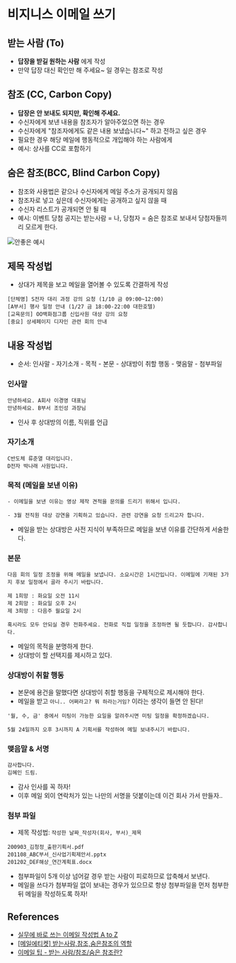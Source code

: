 # 비지니스 이메일 쓰기

## 받는 사람 (To)

- **답장을 받길 원하는 사람** 에게 작성
- 만약 답장 대신 확인만 해 주세요~ 일 경우는 참조로 작성

## 참조 (CC, Carbon Copy)

- **답장은 안 보내도 되지만, 확인해 주세요.**
- 수신자에게 보낸 내용을 참조자가 알아주었으면 하는 경우
- 수신자에게 "참조자에게도 같은 내용 보냈습니다~" 하고 전하고 싶은 경우
- 필요한 경우 해당 메일에 행동적으로 개입해야 하는 사람에게
- 예시: 상사를 CC로 포함하기

## 숨은 참조(BCC, Blind Carbon Copy)

- 참조와 사용법은 같으나 수신자에게 메일 주소가 공개되지 않음
- 참조자로 넣고 싶은데 수신자에게는 공개하고 싶지 않을 때
- 수신자 리스트가 공개되면 안 될 때
- 예시: 이벤트 당첨 공지는 받는사람 = 나, 당첨자 = 숨은 참조로 보내서 당첨자들끼리 모르게 한다.

![안좋은 예시](https://user-images.githubusercontent.com/25563077/179340497-a3533452-7d9b-46b0-afd3-b877770ffbc2.png)

## 제목 작성법

- 상대가 제목을 보고 메일을 열어볼 수 있도록 간결하게 작성

```
[단체명] S전자 대리 과정 강의 요청 (1/10 금 09:00~12:00)
[A부서] 행사 일정 안내 (1/27 금 18:00-22:00 대한호텔)
[교육문의] OO백화점그룹 신입사원 대상 강의 요청
[중요] 상세페이지 디자인 관련 회의 안내
```

## 내용 작성법

- 순서: 인사말 - 자기소개 - 목적 - 본문 - 상대방이 취할 행동 - 맺음말 - 첨부파일

### 인사말

```
안녕하세요. A회사 이경영 대표님
안녕하세요. B부서 조인성 과장님
```

- 인사 후 상대방의 이름, 직위를 언급

### 자기소개

```
C반도체 류준열 대리입니다.
D전자 박나래 사원입니다.
```

### 목적 (메일을 보낸 이유)

```
- 이메일을 보낸 이유는 영상 제작 견적을 문의를 드리기 위해서 입니다.

- 3월 전직원 대상 강연을 기획하고 있습니다. 관련 강연을 요청 드리고자 합니다.
```

- 메일을 받는 상대방은 사전 지식이 부족하므로 메일을 보낸 이유를 간단하게 서술한다.

### 본문

```
다음 회의 일정 조정을 위해 메일을 보냅니다. 소요시간은 1시간입니다. 이메일에 기재된 3가지 후보 일정에서 골라 주시기 바랍니다.

제 1희망 : 화요일 오전 11시
제 2희망 : 화요일 오후 2시
제 3희망 : 다음주 월요일 2시

혹시라도 모두 안되실 경우 전화주세요. 전화로 직접 일정을 조정하면 될 듯합니다. 감사합니다.
```

- 메일의 목적을 분명하게 한다.
- 상대방이 할 선택지를 제시하고 있다.

### 상대방이 취할 행동

- 본문에 용건을 말했다면 상대방이 취할 행동을 구체적으로 제시해야 한다.
- 메일을 받고 `아니.. 어쩌라고? 뭐 하라는거임?` 이라는 생각이 들면 안 된다!

```
'월, 수, 금' 중에서 미팅이 가능한 요일을 알려주시면 미팅 일정을 확정하겠습니다.

5월 24일까지 오후 3시까지 A 기획서를 작성하여 메일 보내주시기 바랍니다.
```

### 맺음말 & 서명

```
감사합니다.
김혜인 드림.
```

- 감사 인사를 꼭 하자!
- 이후 메일 외이 연락처가 있는 나만의 서명을 덧붙이는데 이건 회사 가서 만들자..

### 첨부 파일

- 제목 작성법: `작성한 날짜_작성자(회사, 부서)_제목`

```
200903_김청정_출판기획서.pdf
201108_ABC부서_신사업기획제안서.pptx
201202_DEF해상_연간계획표.docx
```

- 첨부파일이 5개 이상 넘어갈 경우 받는 사람이 피로하므로 압축해서 보낸다.
- 메일을 쓰다가 첨부파일 없이 보내는 경우가 있으므로 항상 첨부파일을 먼저 첨부한 뒤 메일을 작성하도록 하자!

## References

- [실무에 바로 쓰는 이메일 작성법 A to Z](https://www.saramin.co.kr/zf_user/white-paper/office-view?paper_seq=94)
- [[메일에티켓] 받는사람,참조,숨은참조의 역할](https://yckim.wordpress.com/2010/12/02/mail_manner/)
- [이메일 팁 - 받는 사람/참조/숨은 참조란?](https://gogglestory.tistory.com/145)

